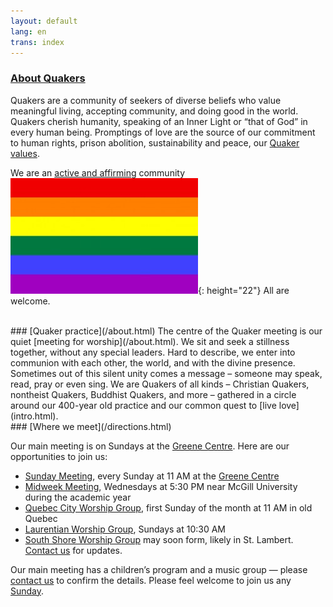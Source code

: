 ```yaml
---
layout: default
lang: en
trans: index
---
```

 
### [About Quakers](/about.html)

Quakers are a community of seekers of diverse beliefs who value meaningful living, accepting community, and doing good in the world. Quakers cherish humanity, speaking of an Inner Light or “that of God” in every human being. Promptings of love are the source of our commitment to human rights, prison abolition, sustainability and peace, our [Quaker values](/intro.html).

We are an [active and affirming](/intro.html) community ![Rainbow flag](/assets/images/Rainbow-Flag.jpg){: height="22"} All are welcome.

<br>
### [Quaker practice](/about.html)
The centre of the Quaker meeting is our quiet [meeting for worship](/about.html). We sit and seek a stillness together, without any special leaders. Hard to describe, we enter into communion with each other, the world, and with the divine presence. Sometimes out of this silent unity comes a message – someone may speak, read, pray or even sing. We are Quakers of all kinds – Christian Quakers, nontheist Quakers, Buddhist Quakers, and more – gathered in a circle around our 400-year old practice and our common quest to [live love](intro.html).

<br>
### [Where we meet](/directions.html)

Our main meeting is on Sundays at the [Greene Centre](/directions.html). Here are our opportunities to join us: 
* [Sunday Meeting](directions.html), every Sunday at 11 AM at the [Greene Centre](/directions.html)
* [Midweek Meeting](midweek.html), Wednesdays at 5:30 PM near McGill University during the academic year
* [Quebec City Worship Group](quebec.html), first Sunday of the month at 11 AM in old Quebec
* [Laurentian Worship Group](laurentians.html), Sundays at 10:30 AM
* [South Shore Worship Group](south_shore.html) may soon form, likely in St. Lambert. [Contact us](/contact.html) for updates.

Our main meeting has a children’s program and a music group — please [contact us](/contact.html) to confirm the details. Please feel welcome to join us any [Sunday](/directions.html).
